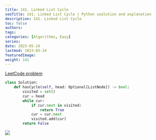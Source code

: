 ```yaml
---
title: 141. Linked List Cycle
seoTitle: 141. Linked List Cycle | Python soulution and explanation
description: 141. Linked List Cycle
toc: false
authors:
tags: 
categories: [Algorithms, Easy]
series:
date: 2023-05-24
lastmod: 2023-05-24
featuredImage:
weight: 141
---
```


[LeetCode problem](https://leetcode.com/problems/linked-list-cycle/)


```python
class Solution:
    def hasCycle(self, head: Optional[ListNode]) -> bool:
        visited = set()
        cur = head
        while cur:
            if cur.next in visited:
                return True
            cur = cur.next
            visited.add(cur)
        return False
```

![](https://assets.leetcode.com/uploads/2018/12/07/circularlinkedlist.png)
